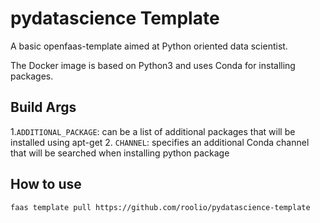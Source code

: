# pydatascience Template

A basic openfaas-template aimed at Python oriented data scientist.

The Docker image is based on Python3 and uses Conda for installing packages.

## Build Args
1.`ADDITIONAL_PACKAGE`: can be a list of additional packages that will be installed using apt-get
2. `CHANNEL`: specifies an additional Conda channel that will be searched when installing python package


## How to use

```shell
faas template pull https://github.com/roolio/pydatascience-template

```
